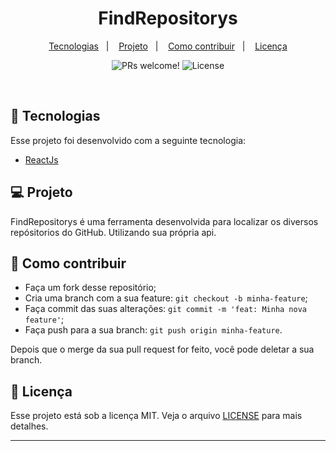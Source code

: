<h1 align="center" width="220px">
    FindRepositorys
</h1>

<p align="center">
  <a href="#rocket-tecnologias">Tecnologias</a>&nbsp;&nbsp;&nbsp;|&nbsp;&nbsp;&nbsp;
  <a href="#-projeto">Projeto</a>&nbsp;&nbsp;&nbsp;|&nbsp;&nbsp;&nbsp;
  <a href="#-como-contribuir">Como contribuir</a>&nbsp;&nbsp;&nbsp;|&nbsp;&nbsp;&nbsp;
  <a href="#memo-licença">Licença</a>
</p>

<p align="center">
 <img src="https://img.shields.io/static/v1?label=PRs&message=welcome&color=7159c1&labelColor=000000" alt="PRs welcome!" />

  <img alt="License" src="https://img.shields.io/static/v1?label=license&message=MIT&color=7159c1&labelColor=000000">
</p>

<br>

## 🚀 Tecnologias

Esse projeto foi desenvolvido com a seguinte tecnologia:

-  [ReactJs](https://reactjs.org)

## 💻 Projeto

FindRepositorys é uma ferramenta desenvolvida para localizar os diversos repósitorios do GitHub. Utilizando sua própria api.

## 🤔 Como contribuir

-  Faça um fork desse repositório;
-  Cria uma branch com a sua feature: `git checkout -b minha-feature`;
-  Faça commit das suas alterações: `git commit -m 'feat: Minha nova feature'`;
-  Faça push para a sua branch: `git push origin minha-feature`.

Depois que o merge da sua pull request for feito, você pode deletar a sua branch.

## :memo: Licença

Esse projeto está sob a licença MIT. Veja o arquivo [LICENSE](LICENSE) para mais detalhes.

---
